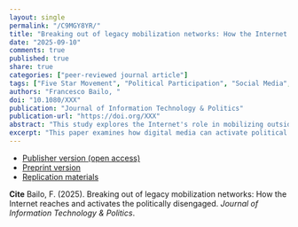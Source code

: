 ```yaml
---
layout: single
permalink: "/C9MGY8YR/"
title: "Breaking out of legacy mobilization networks: How the Internet reaches and activates the politically disengaged"
date: "2025-09-10"
comments: true
published: true
share: true
categories: ["peer-reviewed journal article"]
tags: ["Five Star Movement", "Political Participation", "Social Media", "Social Capital", "Political Disengagement", "Spatial Bayes Analysis"]
authors: "Francesco Bailo, "
doi: "10.1080/XXX"
publication: "Journal of Information Technology & Politics"
publication-url: "https://doi.org/XXX"
abstract: "This study explores the Internet's role in mobilizing outside traditional social capital networks, focusing on Italy's Five Star Movement (M5S) and its use of Meetup.com for organizing grassroots events. Using Bayesian spatial modelling and surveys, it finds initial the M5S mobilization tied to high social capital areas. However, as media attention grew, the need for social capital decreased, and events spread to lower social capital areas. This led to more political discussions among disengaged voters. Social media technologies are found to facilitate political mobilization by reaching diverse demographics. This highlights Internet’s potential to complement and occasionally substitute legacy mobilization networks."
excerpt: "This paper examines how digital media can activate political participation in areas traditionally excluded from social capital networks, focusing on Italy's Five Star Movement (M5S)... meetup activity in this second wave was positively associated with M5S electoral success and increased political discussion, particularly among disengaged voters."
---
```


* [Publisher version (open access)]()
* [Preprint version]()
* [Replication materials]()

**Cite** Bailo, F. (2025). Breaking out of legacy mobilization networks: How the Internet reaches and activates the politically disengaged. *Journal of Information Technology & Politics*.
